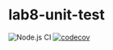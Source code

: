 # lab8-unit-test

![Node.js CI](https://github.com/karn18/newlab/workflows/Node.js%20CI/badge.svg)
[![codecov](https://codecov.io/gh/karn18/newlab/branch/main/graph/badge.svg?token=tB6CfS4DOb)](https://codecov.io/gh/karn18/newlab)
